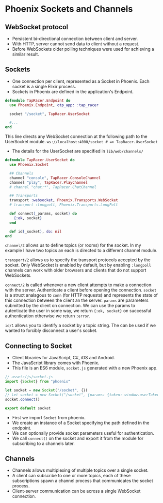 # Phoenix Sockets and Channels

## WebSocket protocol
* Persistent bi-directional connection between client and server.
* With HTTP, server cannot send data to client without a request.
* Before WebSockets older polling techniques were used for achieving a similar result.


## Sockets
* One connection per client, represented as a Socket in Phoenix. Each socket is a single Elixir process.
* Sockets in Phoenix are defined in the application's Endpoint.

```elixir
defmodule TapRacer.Endpoint do
  use Phoenix.Endpoint, otp_app: :tap_racer

  socket "/socket", TapRacer.UserSocket

  #...
end
```

This line directs any WebSocket connection at the following path to the UserSocket module.
`ws://localhost:4000/socket # => TapRacer.UserSocket`

* The details for the UserSocket are specified in `lib/web/channels/`

```elixir
defmodule TapRacer.UserSocket do
  use Phoenix.Socket

  ## Channels
  channel "console", TapRacer.ConsoleChannel
  channel "play", TapRacer.PlayChannel
  # channel "chat:*", TapRacer.ChatChannel

  ## Transports
  transport :websocket, Phoenix.Transports.WebSocket
  # transport :longpoll, Phoenix.Transports.LongPoll

  def connect(_params, socket) do
    {:ok, socket}
  end

  def id(_socket), do: nil
end
```

`channel/2` allows us to define topics (or rooms) for the socket. In my example I have two topics an each is directed to a different channel module.

`transport/2` allows us to specify the transport protocols accepted by the socket. Only WebSocket is enabled by default, but by enabling `:longpoll` channels can work with older browsers and clients that do not support WebSockets.

`connect/2` is called whenever a new client attempts to make a connection with the server. Authenticate a client before opening the connection. `socket` is a struct analagous to `conn` (for HTTP requests) and represents the state of this connection between the client an the server. `params` are parameters submitted by the client on connection. We can use the params to autenticate the user in some way, we return `{:ok, socket}` on successful authentication otherwise we return `:error`.

`id/1` allows you to identify a socket by a topic string. The can be used if we wanted to forcibly disconnect a user's socket.

## Connecting to Socket
* Client libraries for JavaScript, C#, iOS and Android.
* The JavaScript library comes with Phoenix.
* This file is an ES6 module, `socket.js` generated with a new Phoenix app.

```javascript
// assets/js/socket.js
import {Socket} from "phoenix"

let socket = new Socket("/socket", {})
// let socket = new Socket("/socket", {params: {token: window.userToken}})
socket.connect()

export default socket
```

* First we import `Socket` from phoenix.
* We create an instance of a Socket specifying the path defined in the endpoint.
* We can optionally provide socket parameters useful for authentication.
* We call `connect()` on the socket and export it from the module for subscribing to a channels later.

## Channels
* Channels allows multiplexing of multiple topics over a single socket.
* A client can subscribe to one or more topics, each of these subscriptions spawn a channel process that communicates the socket process.
* Client-server communication can be across a single WebSocket connection.
